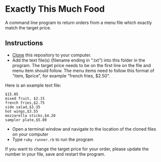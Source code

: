 # Exactly This Much Food

A command line program to return orders from a menu file which exactly match the target price. 

## Instructions

* [Clone](https://help.github.com/articles/cloning-a-repository/) this repository to your computer.
* Add the text file(s) (filename ending in ".txt") into this folder in the program.  The target price needs to be on the first line on the file and menu item should follow.  The menu items need to follow this format of "item, $price", for example "french fries, $2.50".  

Here is an example text file:
```text
$15.05
mixed fruit, $2.15
french fries,$2.75
side salad,$3.35
hot wings,$3.55
mozzarella sticks,$4.20
sampler plate,$5.80
```

* Open a terminal window and navigate to the location of the cloned files on your computer
* Type `ruby runner.rb` to run the program


If you want to change the target price for your order, please update the number in your file, save and restart the program. 





